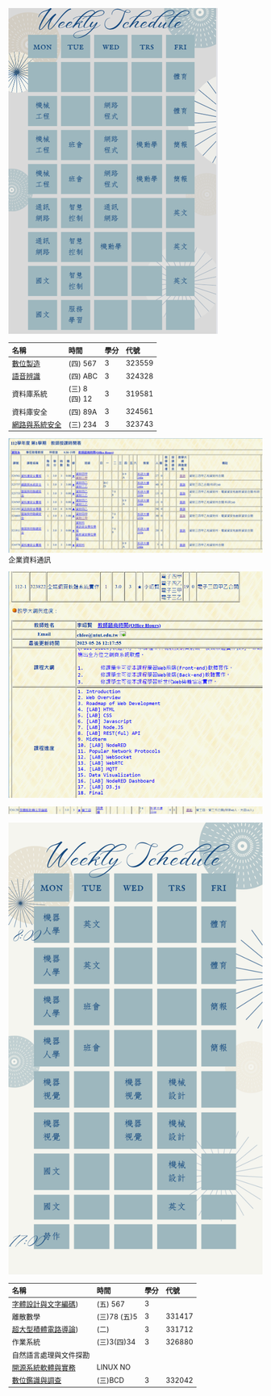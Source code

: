 ![image.png|240](https://raw.githubusercontent.com/Ash0645/image_remote/main/202306300204673.png)

| 名稱                                                                                        | 時間                     | 學分 | 代號   |
|:------------------------------------------------------------------------------------------- |:------------------------ |:---- |:------ |
| [數位製造](https://aps.ntut.edu.tw/course/tw/ShowSyllabus.jsp?snum=323559&code=11194)       | (四) 567                 | 3    | 323559 |
| [語音辨識](https://aps.ntut.edu.tw/course/tw/ShowSyllabus.jsp?snum=324328&code=12442)       | (四) ABC                 | 3    | 324328 |
| 資料庫系統                                                                                  | (三) 8<div>(四) 12</div> | 3    | 319581 |
| 資料庫安全                                                                                  | (四) 89A                 | 3    | 324561 |
| [網路與系統安全](https://aps.ntut.edu.tw/course/tw/ShowSyllabus.jsp?snum=323743&code=12148) | (三) 234                 | 3    | 323743 |

![image.png](https://raw.githubusercontent.com/Ash0645/image_remote/main/202308290325898.png)
企業資料通訊

![image.png|425](https://raw.githubusercontent.com/Ash0645/image_remote/main/202308290330773.png)

![image.png](https://raw.githubusercontent.com/Ash0645/image_remote/main/202312112128658.png)

![智動四下.png|425](https://raw.githubusercontent.com/Ash0645/image_remote/main/202312201340837.png)


| 名稱 | 時間 | 學分 | 代號 |
| :--- | :--- | :--- | :--- |
| [字體設計與文字編碼](https://aps.ntut.edu.tw/course/tw/ShowSyllabus.jsp?snum=326120&code=11324)) | (五) 567 | 3 |  |
| 離散數學 | (三)78 (五)5 | 3 | 331417 |
| [超大型積體電路導論](https://aps.ntut.edu.tw/course/tw/ShowSyllabus.jsp?snum=331712&code=10496)) | (二) | 3 | 331712 |
| 作業系統 | (三)3(四)34 | 3 | 326880 |
| 自然語言處理與文件探勘 |  |  |  |
| [開源系統軟體與實務](https://aps.ntut.edu.tw/course/tw/Curr.jsp?format=-2&code=5903326) | LINUX NO |  |  |
| [數位鑑識與調查](https://aps.ntut.edu.tw/course/tw/ShowSyllabus.jsp?snum=332042&code=12391) | (三)BCD | 3 | 332042 |


